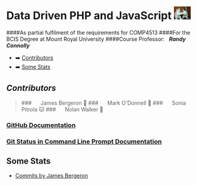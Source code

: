 
Data Driven PHP and JavaScript ![GitHubLogo](app/views/images/logo.jpg)
==================================

####As partial fulfilment of the requirements for COMP4513
####For the BCIS Degree at Mount Royal University
####Course Professor:&nbsp;&nbsp;&nbsp;_**Randy Connolly**_

 - :arrow_right: [Contributors](#contributors)
 - :arrow_right: [Some Stats](#some-stats)

## *Contributors*

 >###&nbsp;&nbsp;&nbsp;&nbsp;&nbsp;&nbsp;James Bergeron :maple_leaf:
 >###&nbsp;&nbsp;&nbsp;&nbsp;&nbsp;&nbsp;Mark O'Donnell :beer:
 >###&nbsp;&nbsp;&nbsp;&nbsp;&nbsp;&nbsp;Sonia Pitrola :cat:
 >###&nbsp;&nbsp;&nbsp;&nbsp;&nbsp;&nbsp;Nolan Walker :muscle: 

### [GitHub Documentation](documentation/getGoingGitHub.md)
### [Git Status in Command Line Prompt Documentation](documentation/showBranchInPrompt.md)

## **Some Stats**
 - [Commits by James Bergeron](https://github.com/jadeclan/Assign1/commits/master?author=jadeclan)

